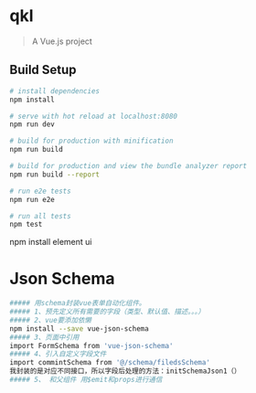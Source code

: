 # qkl

> A Vue.js project

## Build Setup

``` bash
# install dependencies
npm install

# serve with hot reload at localhost:8080
npm run dev

# build for production with minification
npm run build

# build for production and view the bundle analyzer report
npm run build --report

# run e2e tests
npm run e2e

# run all tests
npm test
```

npm install element ui

# Json Schema
``` bash
##### 用schema封装vue表单自动化组件。
##### 1、预先定义所有需要的字段（类型、默认值、描述。。。）
##### 2、vue要添加依懒 
npm install --save vue-json-schema
##### 3、页面中引用
import FormSchema from 'vue-json-schema'
##### 4、引入自定义字段文件
import commintSchema from '@/schema/filedsSchema'
我封装的是对应不同接口，所以字段后处理的方法：initSchemaJson1（）
##### 5、 和父组件 用$emit和props进行通信
```